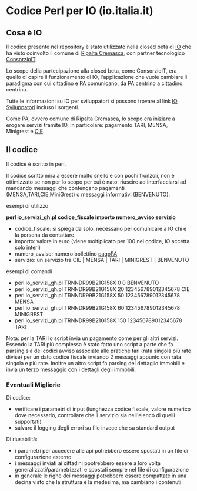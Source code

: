 # Codice Perl per IO (io.italia.it)

## Cosa è IO

Il codice presente nel repository è stato utilizzato nella closed beta di [IO](https://io.italia.it) che ha visto 
coinvolto il comune di [Ripalta Cremasca](https://www.comune.ripaltacremasca.cr.it),
con partner tecnologico [ConsorzioIT](https://www.consorzioit.net).

Lo scopo della partecipazione alla closed beta, come ConsorzioIT, era quello di capire
il funzionamento di IO, l'applicazione che vuole cambiare il paradigma con 
cui cittadino e PA comunicano, da PA centrino a cittadino centrino.

Tutte le informazioni su IO per sviluppatori si possono trovare al link
[IO Sviluppatori](https://io.italia.it/sviluppatori/) incluso i sorgenti.

Come PA, ovvero comune di Ripalta Cremasca, lo scopo era iniziare a erogare servizi
tramite IO, in particolare: pagamento TARI, MENSA, Minigrest e [CIE](https://www.ipzs.it/ext/carta_identita_elettronica_prodotti.html).

## Il codice

Il codice è scritto in perl.

Il codice scritto mira a essere molto snello e con pochi fronzoli, non è ottimizzato
se non per lo scopo per cui è nato: riuscire ad interfacciarsi ad mandando messaggi 
che contengano pagamenti (MENSA,TARI,CIE,MiniGrest) o messaggi informativi (BENVENUTO).

esempi di utilizzo

**perl io_servizi_gh.pl codice_fiscale importo numero_avviso servizio**
  
* codice_fiscale: si spiega da solo, necessario per comunicare a IO chi è la persona da contattare
* importo: valore in euro (viene moltiplicato per 100 nel codice, IO accetta solo interi)
* numero_avviso: numero bollettino [pagoPA](https://www.agid.gov.it/it/piattaforme/pagopa)
* servizio: un servizio tra CIE | MENSA | TARI | MINIGREST | BENVENUTO

esempi di comandi

* perl io_servizi_gh.pl TRNNDR99B21G158X 0 0 BENVENUTO 
* perl io_servizi_gh.pl TRNNDR99B21G158X 20 123456789012345678 CIE
* perl io_servizi_gh.pl TRNNDR99B21G158X 50 123456789012345678 MENSA
* perl io_servizi_gh.pl TRNNDR99B21G158X 60 123456789012345678 MINIGREST
* perl io_servizi_gh.pl TRNNDR99B21G158X 150 123456789012345678 TARI 

Nota: per la TARI lo script invia un pagamento come per gli altri servizi. Essendo 
la TARI più complessa è stato fatto uno script a parte che fa parsing sia
dei codici avviso associate alle pratiche tari (rata singola più rate divise)
per un dato codice fiscale inviando 2 messaggi appunto con rata singola
e più rate. Inoltre un altro script fa parsing del dettaglio immobili e invia
un terzo messaggio con i dettagli degli immobili.
  
### Eventuali Migliorie

Di codice:
- verificare i parametri di input (lunghezza codice fiscale, valore numerico dove necessario, controllare che il servizio sia nell'elenco di quelli supportati)
- salvare il logging degli errori su file invece che su standard output

Di riusabilità:
- i parametri per accedere alle api potrebbero essere spostati in un file di configurazione esterno
- i messaggi inviati ai cittadini ppotrebbero essere a loro volta generalizzati/parametrizzati e spostati sempre nel file di configurazione
- in generale le righe dei messaggi potrebbero essere compattate in una decina visto che la struttura è la medesima, ma cambiano i contenuti






